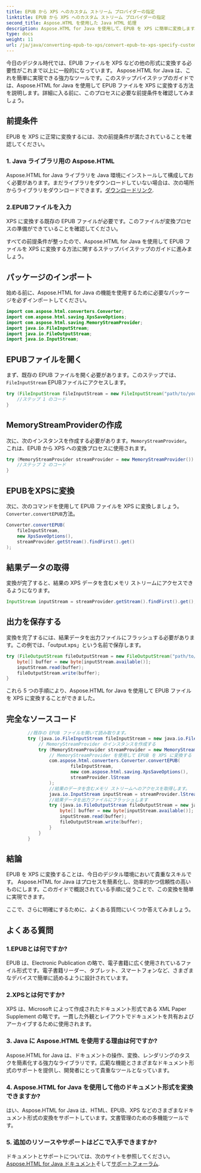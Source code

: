 ```yaml
---
title: EPUB から XPS へのカスタム ストリーム プロバイダーの指定
linktitle: EPUB から XPS へのカスタム ストリーム プロバイダーの指定
second_title: Aspose.HTML を使用した Java HTML 処理
description: Aspose.HTML for Java を使用して、EPUB を XPS に簡単に変換します。シームレスな変換プロセスについては、このステップバイステップのガイドに従ってください。
type: docs
weight: 11
url: /ja/java/converting-epub-to-xps/convert-epub-to-xps-specify-custom-stream-provider/
---
```

今日のデジタル時代では、EPUB ファイルを XPS などの他の形式に変換する必要性がこれまで以上に一般的になっています。 Aspose.HTML for Java は、これを簡単に実現できる強力なツールです。このステップバイステップのガイドでは、Aspose.HTML for Java を使用して EPUB ファイルを XPS に変換する方法を説明します。詳細に入る前に、このプロセスに必要な前提条件を確認してみましょう。

## 前提条件

EPUB を XPS に正常に変換するには、次の前提条件が満たされていることを確認してください。

### 1. Java ライブラリ用の Aspose.HTML

 Aspose.HTML for Java ライブラリを Java 環境にインストールして構成しておく必要があります。まだライブラリをダウンロードしていない場合は、次の場所からライブラリをダウンロードできます。[ダウンロードリンク](https://releases.aspose.com/html/java/).

### 2.EPUBファイルを入力

XPS に変換する既存の EPUB ファイルが必要です。このファイルが変換プロセスの準備ができていることを確認してください。

すべての前提条件が整ったので、Aspose.HTML for Java を使用して EPUB ファイルを XPS に変換する方法に関するステップバイステップのガイドに進みましょう。

## パッケージのインポート

始める前に、Aspose.HTML for Java の機能を使用するために必要なパッケージを必ずインポートしてください。

```java
import com.aspose.html.converters.Converter;
import com.aspose.html.saving.XpsSaveOptions;
import com.aspose.html.saving.MemoryStreamProvider;
import java.io.FileInputStream;
import java.io.FileOutputStream;
import java.io.InputStream;
```

## EPUBファイルを開く

まず、既存の EPUB ファイルを開く必要があります。このステップでは、`FileInputStream` EPUBファイルにアクセスします。

```java
try (FileInputStream fileInputStream = new FileInputStream("path/to/your/input.epub")) {
    //ステップ 1 のコード
}
```

## MemoryStreamProviderの作成

次に、次のインスタンスを作成する必要があります。`MemoryStreamProvider`。これは、EPUB から XPS への変換プロセスに使用されます。

```java
try (MemoryStreamProvider streamProvider = new MemoryStreamProvider()) {
    //ステップ 2 のコード
}
```

## EPUBをXPSに変換

次に、次のコマンドを使用して EPUB ファイルを XPS に変換しましょう。`Converter.convertEPUB`方法。

```java
Converter.convertEPUB(
    fileInputStream,
    new XpsSaveOptions(),
    streamProvider.getStream().findFirst().get()
);
```

## 結果データの取得

変換が完了すると、結果の XPS データを含むメモリ ストリームにアクセスできるようになります。

```java
InputStream inputStream = streamProvider.getStream().findFirst().get();
```

## 出力を保存する

変換を完了するには、結果データを出力ファイルにフラッシュする必要があります。この例では、「output.xps」という名前で保存します。

```java
try (FileOutputStream fileOutputStream = new FileOutputStream("path/to/your/output.xps")) {
    byte[] buffer = new byte[inputStream.available()];
    inputStream.read(buffer);
    fileOutputStream.write(buffer);
}
```

これら 5 つの手順により、Aspose.HTML for Java を使用して EPUB ファイルを XPS に変換することができました。

## 完全なソースコード
```java
        //既存の EPUB ファイルを開いて読み取ります。
        try (java.io.FileInputStream fileInputStream = new java.io.FileInputStream(Resources.input("input.epub"))) {
            // MemoryStreamProvider のインスタンスを作成する
            try (MemoryStreamProvider streamProvider = new MemoryStreamProvider()) {
                // MemoryStreamProvider を使用して EPUB を XPS に変換する
                com.aspose.html.converters.Converter.convertEPUB(
                        fileInputStream,
                        new com.aspose.html.saving.XpsSaveOptions(),
                        streamProvider.lStream
                );
                //結果のデータを含むメモリ ストリームへのアクセスを取得します。
                java.io.InputStream inputStream = streamProvider.lStream.stream().findFirst().get();
                //結果データを出力ファイルにフラッシュします
                try (java.io.FileOutputStream fileOutputStream = new java.io.FileOutputStream(Resources.output("output.xps"))) {
                    byte[] buffer = new byte[inputStream.available()];
                    inputStream.read(buffer);
                    fileOutputStream.write(buffer);
                }
            }
        }
```

## 結論

EPUB を XPS に変換することは、今日のデジタル環境において貴重なスキルです。 Aspose.HTML for Java はプロセスを簡素化し、効率的かつ信頼性の高いものにします。このガイドで概説されている手順に従うことで、この変換を簡単に実現できます。

ここで、さらに明確にするために、よくある質問にいくつか答えてみましょう。

## よくある質問

### 1.EPUBとは何ですか?

EPUB は、Electronic Publication の略で、電子書籍に広く使用されているファイル形式です。電子書籍リーダー、タブレット、スマートフォンなど、さまざまなデバイスで簡単に読めるように設計されています。

### 2.XPSとは何ですか?

XPS は、Microsoft によって作成されたドキュメント形式である XML Paper Supplement の略です。一貫した外観とレイアウトでドキュメントを共有およびアーカイブするために使用されます。

### 3. Java に Aspose.HTML を使用する理由は何ですか?

Aspose.HTML for Java は、ドキュメントの操作、変換、レンダリングのタスクを簡素化する強力なライブラリです。広範な機能とさまざまなドキュメント形式のサポートを提供し、開発者にとって貴重なツールとなっています。

### 4. Aspose.HTML for Java を使用して他のドキュメント形式を変換できますか?

はい、Aspose.HTML for Java は、HTML、EPUB、XPS などのさまざまなドキュメント形式の変換をサポートしています。文書管理のための多機能ツールです。

### 5. 追加のリソースやサポートはどこで入手できますか?

ドキュメントとサポートについては、次のサイトを参照してください。[Aspose.HTML for Java ドキュメント](https://reference.aspose.com/html/java/)そして[サポートフォーラム](https://forum.aspose.com/).


